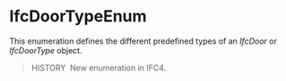 # IfcDoorTypeEnum

This enumeration defines the different predefined types of an _IfcDoor_ or _IfcDoorType_ object.

> HISTORY&nbsp; New enumeration in IFC4.
